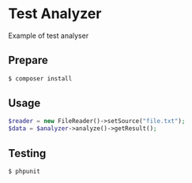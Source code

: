 # Test Analyzer

Example of test analyser

## Prepare

``` bash
$ composer install
```

## Usage

``` php
$reader = new FileReader()->setSource("file.txt");
$data = $analyzer->analyze()->getResult();
```

## Testing

``` bash
$ phpunit
```